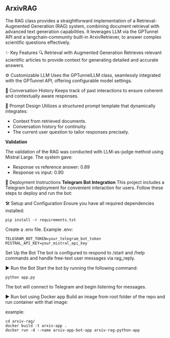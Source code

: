 ## **ArxivRAG**

The RAG class provides a straightforward implementation of a Retrieval-Augmented Generation (RAG) system, combining document retrieval with advanced text generation capabilities. It leverages LLM via the GPTunnel API and a langchain-community built-in ArxivRetriever, to answer complex scientific questions effectively.

✨ Key Features
🔍 Retrieval with Augmented Generation
Retrieves relevant scientific articles to provide context for generating detailed and accurate answers.

⚙️ Customizable LLM
Uses the GPTunnelLLM class, seamlessly integrated with the GPTunnel API, offering configurable model settings.

💬 Conversation History
Keeps track of past interactions to ensure coherent and contextually aware responses.

📜 Prompt Design
Utilizes a structured prompt template that dynamically integrates:

- Context from retrieved documents.
- Conversation history for continuity.
- The current user question to tailor responses precisely.

**Validation**

The validation of the RAG was conducted with LLM-as-judge method using Mistral Large.
The system gave:

- Response vs reference answer: 0.89
- Response vs input: 0.90


🚀 Deployment Instructions
**Telegram Bot Integration**
This project includes a Telegram bot deployment for convenient interaction for users. Follow these steps to deploy and run the bot:

🛠 Setup and Configuration
Ensure you have all required dependencies installed:

```
pip install -r requirements.txt
```

Create a .env file. Example .env:

```
TELEGRAM_BOT_TOKEN=your_telegram_bot_token
MISTRAL_API_KEY=your_mistral_api_key
```

Set Up the Bot
The bot is configured to respond to /start and /help commands and handle free-text user messages via rag_reply.

▶️ Run the Bot
Start the bot by running the following command:

```
python app.py
```
The bot will connect to Telegram and begin listening for messages.

▶️ Run bot using Docker app
Build an image from root folder of the repo and run container with that image:

example:
```
cd arxiv-rag/
docker build -t arxiv-app .
docker run -d --name arxiv-app-bot-app arxiv-rag-python-app
```
